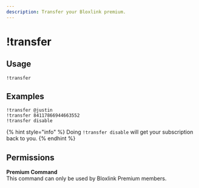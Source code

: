 ```yaml
---
description: Transfer your Bloxlink premium.
---
```


# !transfer

## Usage

```text
!transfer
```

## Examples

```text
!transfer @justin
!transfer 84117866944663552
!transfer disable
```

{% hint style="info" %}
Doing `!transfer disable` will get your subscription back to you.
{% endhint %}

## Permissions

**Premium Command**  
This command can only be used by Bloxlink Premium members.

